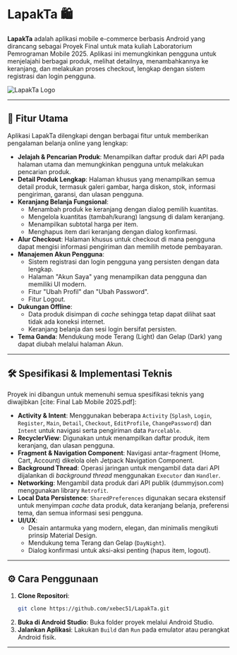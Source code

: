 # LapakTa 🛍️

**LapakTa** adalah aplikasi mobile e-commerce berbasis Android yang dirancang sebagai Proyek Final untuk mata kuliah Laboratorium Pemrograman Mobile 2025. Aplikasi ini memungkinkan pengguna untuk menjelajahi berbagai produk, melihat detailnya, menambahkannya ke keranjang, dan melakukan proses checkout, lengkap dengan sistem registrasi dan login pengguna.

![LapakTa Logo](https://i.imgur.com/AnqFiqa.png)

---

## 🚀 Fitur Utama

Aplikasi LapakTa dilengkapi dengan berbagai fitur untuk memberikan pengalaman belanja online yang lengkap:

- **Jelajah & Pencarian Produk**: Menampilkan daftar produk dari API pada halaman utama dan memungkinkan pengguna untuk melakukan pencarian produk.
- **Detail Produk Lengkap**: Halaman khusus yang menampilkan semua detail produk, termasuk galeri gambar, harga diskon, stok, informasi pengiriman, garansi, dan ulasan pengguna.
- **Keranjang Belanja Fungsional**:
    - Menambah produk ke keranjang dengan dialog pemilih kuantitas.
    - Mengelola kuantitas (tambah/kurang) langsung di dalam keranjang.
    - Menampilkan subtotal harga per item.
    - Menghapus item dari keranjang dengan dialog konfirmasi.
- **Alur Checkout**: Halaman khusus untuk checkout di mana pengguna dapat mengisi informasi pengiriman dan memilih metode pembayaran.
- **Manajemen Akun Pengguna**:
    - Sistem registrasi dan login pengguna yang persisten dengan data lengkap.
    - Halaman "Akun Saya" yang menampilkan data pengguna dan memiliki UI modern.
    - Fitur "Ubah Profil" dan "Ubah Password".
    - Fitur Logout.
- **Dukungan Offline**:
    - Data produk disimpan di *cache* sehingga tetap dapat dilihat saat tidak ada koneksi internet.
    - Keranjang belanja dan sesi login bersifat persisten.
- **Tema Ganda**: Mendukung mode Terang (Light) dan Gelap (Dark) yang dapat diubah melalui halaman Akun.

---

## 🛠️ Spesifikasi & Implementasi Teknis

Proyek ini dibangun untuk memenuhi semua spesifikasi teknis yang diwajibkan [cite: Final Lab Mobile 2025.pdf]:

- **Activity & Intent**: Menggunakan beberapa `Activity` (`Splash`, `Login`, `Register`, `Main`, `Detail`, `Checkout`, `EditProfile`, `ChangePassword`) dan `Intent` untuk navigasi serta pengiriman data `Parcelable`.
- **RecyclerView**: Digunakan untuk menampilkan daftar produk, item keranjang, dan ulasan pengguna.
- **Fragment & Navigation Component**: Navigasi antar-fragment (Home, Cart, Account) dikelola oleh Jetpack Navigation Component.
- **Background Thread**: Operasi jaringan untuk mengambil data dari API dijalankan di *background thread* menggunakan `Executor` dan `Handler`.
- **Networking**: Mengambil data produk dari API publik (dummyjson.com) menggunakan library `Retrofit`.
- **Local Data Persistence**: `SharedPreferences` digunakan secara ekstensif untuk menyimpan *cache* data produk, data keranjang belanja, preferensi tema, dan semua informasi sesi pengguna.
- **UI/UX**:
    - Desain antarmuka yang modern, elegan, dan minimalis mengikuti prinsip Material Design.
    - Mendukung tema Terang dan Gelap (`DayNight`).
    - Dialog konfirmasi untuk aksi-aksi penting (hapus item, logout).

---

## ⚙️ Cara Penggunaan

1.  **Clone Repositori**:
    ```bash
    git clone https://github.com/xebec51/LapakTa.git
    ```
2.  **Buka di Android Studio**: Buka folder proyek melalui Android Studio.
3.  **Jalankan Aplikasi**: Lakukan `Build` dan `Run` pada emulator atau perangkat Android fisik.

---

<!-- ## 📸 Screenshot Aplikasi

*(Sangat disarankan untuk menambahkan beberapa screenshot aplikasi Anda di sini untuk membuat README lebih menarik. Contoh:)*

| Halaman Login | Halaman Utama (Home) | Halaman Detail |
| :---: |:---:|:---:|
| *(tempel screenshot di sini)* | *(tempel screenshot di sini)* | *(tempel screenshot di sini)* |

| Keranjang Belanja | Halaman Akun | Mode Gelap |
| :---: |:---:|:---:|
| *(tempel screenshot di sini)* | *(tempel screenshot di sini)* | *(tempel screenshot di sini)* | -->
